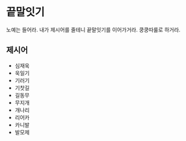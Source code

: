 # 끝말잇기

노예는 들어라. 내가 제시어를 줄테니 끝말잇기를 이어가거라.
쿵쿵따룰로 하거라.

## 제시어

- 심재욱
- 욱일기
- 기러기
- 기찻길
- 길동무
- 무지개
- 개나리
- 리어카
- 카니발
- 발모제
